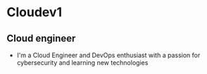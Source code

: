 # Cloudev1
## Cloud engineer
- I'm a Cloud Engineer and DevOps enthusiast with a passion for cybersecurity and learning new technologies
